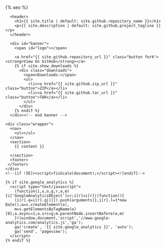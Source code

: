 <!doctype html>
<html lang="{{ site.lang | default: "en-US" }}">
  <head>
    <meta charset="utf-8">
    <meta http-equiv="X-UA-Compatible" content="chrome=1">

{% seo %}
    <link rel="stylesheet" href="{{ '/assets/css/style.css?v=' | append: site.github.build_revision | relative_url }}">
    <script src="https://ajax.googleapis.com/ajax/libs/jquery/1.7.1/jquery.min.js"></script>
    <script src="{{ '/assets/js/main.js' | relative_url }}"></script>
    <!--[if lt IE 9]>
      <script src="//html5shiv.googlecode.com/svn/trunk/html5.js"></script>
    <![endif]-->
    <meta name="viewport" content="width=device-width, initial-scale=1, user-scalable=no">

  </head>
  <body>

      <header>
        <h1>{{ site.title | default: site.github.repository_name }}</h1>
        <p>{{ site.description | default: site.github.project_tagline }}</p>
      </header>

      <div id="banner">
        <span id="logo"></span>

        <a href="{{ site.github.repository_url }}" class="button fork"><strong>View On GitHub</strong></a>
        {% if site.show_downloads %}
          <div class="downloads">
            <span>Downloads:</span>
            <ul>
              <li><a href="{{ site.github.zip_url }}" class="button">ZIP</a></li>
              <li><a href="{{ site.github.tar_url }}" class="button">TAR</a></li>
            </ul>
          </div>
        {% endif %}
      </div><!-- end banner -->

    <div class="wrapper">
      <nav>
        <ul></ul>
      </nav>
      <section>
        {{ content }}

      </section>
      <footer>
     </footer>
    </div>
    <!--[if !IE]><script>fixScale(document);</script><![endif]-->

    {% if site.google_analytics %}
      <script type="text/javascript">
        (function(i,s,o,g,r,a,m){i['GoogleAnalyticsObject']=r;i[r]=i[r]||function(){
        (i[r].q=i[r].q||[]).push(arguments)},i[r].l=1*new Date();a=s.createElement(o),
        m=s.getElementsByTagName(o)[0];a.async=1;a.src=g;m.parentNode.insertBefore(a,m)
        })(window,document,'script','//www.google-analytics.com/analytics.js','ga');
        ga('create', '{{ site.google_analytics }}', 'auto');
        ga('send', 'pageview');
      </script>
    {% endif %}
  </body>
</html>
